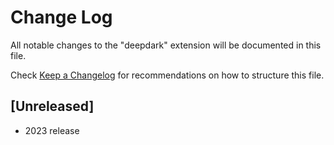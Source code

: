 # Change Log

All notable changes to the "deepdark" extension will be documented in this file.

Check [Keep a Changelog](http://keepachangelog.com/) for recommendations on how to structure this file.

## [Unreleased]

-   2023 release
